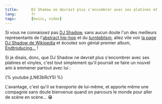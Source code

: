 ```yaml
---
title:      DJ Shadow ne devrait plus s'encombrer avec ses platines et vinyles
lang:       fr
tags:       [music, video]
---
```


Si vous ne connaissez pas [DJ Shadow](http://www.djshadow.com/), sans aucun doute l'un des meilleurs représentants de l'[abstract hip-hop](http://fr.wikipedia.org/wiki/Abstract_hip-hop) et du [*turntablism*](http://fr.wikipedia.org/wiki/Turntablism), allez vite voir [la page DJ Shadow de Wikipedia](http://fr.wikipedia.org/wiki/DJ_Shadow) et écoutez son génial premier album, [Endtroducing…](https://amzn.to/2xKafjv) !

Si je disais, donc, que DJ Shadow ne devrait plus s'encombrer avec ses platines et vinyles, c'est tout simplement qu'il pourrait se faire un nouvel ami à emmener partout avec lui :

{% youtube jLN63bRcY5I %}

L'avantage, c'est qu'il se transporte de lui-même, et apporte même une compagnie sans doute bienvenue quand on parcours le monde pour aller de scène en scène… 😁
